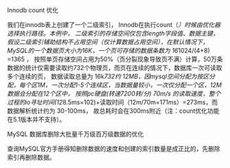 


Innodb count 优化

我们在innodb表上创建了一个二级索引，
Innodb在执行count（*）时候由优化器选择执行路径。本例中， 二级索引的存储空间仅包含length字段值、数据主键，
假设二级索引辅助结构不占用空间（仅计算数据占用空间），在默认情况下，MySQL的一个数据页大小为16K，一个页可存储的数据条数为 16*1024/(4+8) =1365 ，
按照单页存储空间占用为50%（页分裂现象导致页不满）计算，50万条数据的统计仅需要读取约732个物理页，而页在连续的情况下，数据库一次可读取多个连续的页，
数据读取总量为 16k*732约 12MB，因mysql空间分配为按区分配，每个区1M，一次分配1-5个连续区，当数据量较小，一次仅分配一个区，12M数据会分配在12个区中，
按照pc硬盘(转速7200转/分) 70m/s 的读取速度，整个过程的io寻址时间(12*8.5ms=102)+读取时间（12m/70m=171ms）=273ms，而数据解析统计约为 30-100ms，
故总耗时会在300ms附近（注：count优化功能在5.1版本并不支持）。



MySQL 数据库删除大批量千万级百万级数据的优化

查询MySQL官方手册得知删除数据的速度和创建的索引数量是成正比的，先删除索引再删除数据。